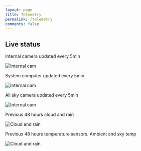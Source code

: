 ```yaml
---
layout: page
title: Telemetry
permalink: /telemetry
comments: false
---
```


## Live status

Internal camera updated every 5min

![Internal cam](https://52-8.xyz/images/telemetry/snapshot.jpg)

System computer updated every 5min

![Internal cam](https://52-8.xyz/images/telemetry/screenshot.png)

All sky camera updated every 5min

![Internal cam](https://52-8.xyz/images/telemetry/allsky.jpg)

Previous 48 hours cloud and rain

![Cloud and rain](https://52-8.xyz/images/telemetry/cloud.png)

Previous 48 hours temperature sensors. Ambient and sky temp

![Cloud and rain](https://52-8.xyz/images/telemetry/temperature.png)
